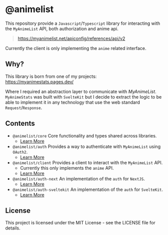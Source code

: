 # @animelist

This repository provide a `Javascript`/`Typescript` library for interacting with the `MyAnimeList` API,
both authorization and anime api.

> <https://myanimelist.net/apiconfig/references/api/v2>

Currently the client is only implementing the `anime` related interface.

## Why?

This library is born from one of my projects: https://myanimestats.pages.dev/

Where I required an abstraction layer to communicate with *MyAnimeList*. `MyAnimeStats` was built with `SvelteKit` but
I decide to extract the logic to be able to implement it in any technology that use the web standard `Request`/`Response`.

## Contents

- `@animelist/core` Core functionality and types shared across libraries.
  - [Learn More](https://github.com/Neo-Ciber94/animelist/tree/main/packages/animelist-core)
- `@animelist/auth` Provides a way to authenticate with `MyAnimeList` using `OAuth2`.
  - [Learn More](https://github.com/Neo-Ciber94/animelist/tree/main/packages/animelist-auth)
- `@animelist/client` Provides a client to interact with the `MyAnimeList` API.
  - Currently this only implements the `anime` API.
  - [Learn More](https://github.com/Neo-Ciber94/animelist/tree/main/packages/animelist-client)
- `@animelist/auth-next` An implementation of the `auth` for `NextJS`.
  - [Learn More](https://github.com/Neo-Ciber94/animelist/tree/main/packages/animelist-auth-next)
- `@animelist/auth-sveltekit` An implementation of the `auth` for `SvelteKit`.
  - [Learn More](https://github.com/Neo-Ciber94/animelist/tree/main/packages/animelist-auth-sveltekit)

## License

This project is licensed under the MIT License - see the LICENSE file for details.

